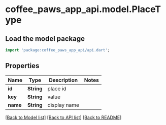 # coffee_paws_app_api.model.PlaceType

## Load the model package
```dart
import 'package:coffee_paws_app_api/api.dart';
```

## Properties
Name | Type | Description | Notes
------------ | ------------- | ------------- | -------------
**id** | **String** | place id | 
**key** | **String** | value | 
**name** | **String** | display name | 

[[Back to Model list]](../README.md#documentation-for-models) [[Back to API list]](../README.md#documentation-for-api-endpoints) [[Back to README]](../README.md)


